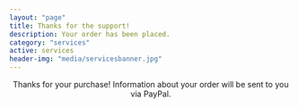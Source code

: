 ```yaml
---
layout: "page"
title: Thanks for the support!
description: Your order has been placed.
category: "services"
active: services
header-img: "media/servicesbanner.jpg"
---
```


<center>Thanks for your purchase! Information about your order will be sent to you via PayPal.<center>